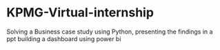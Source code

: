 # KPMG-Virtual-internship
Solving a Business case study using Python, presenting the findings in a ppt building a dashboard using power bi
